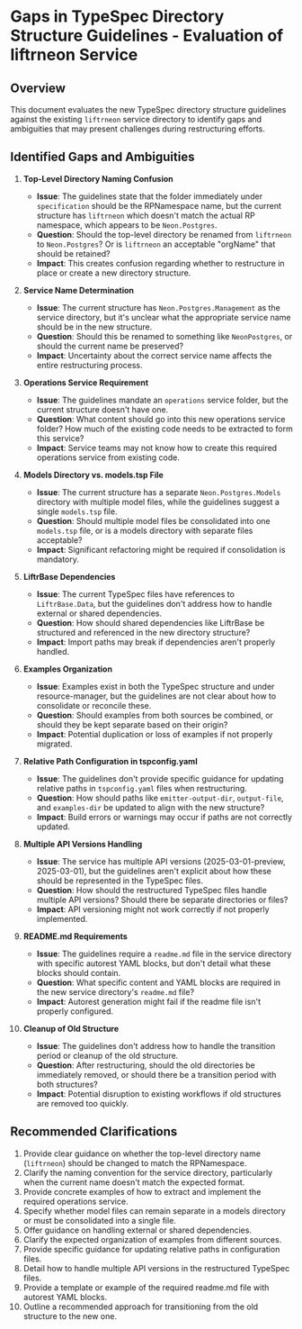 # Gaps in TypeSpec Directory Structure Guidelines - Evaluation of liftrneon Service

## Overview
This document evaluates the new TypeSpec directory structure guidelines against the existing `liftrneon` service directory to identify gaps and ambiguities that may present challenges during restructuring efforts.

## Identified Gaps and Ambiguities

1. **Top-Level Directory Naming Confusion**
   - **Issue**: The guidelines state that the folder immediately under `specification` should be the RPNamespace name, but the current structure has `liftrneon` which doesn't match the actual RP namespace, which appears to be `Neon.Postgres`.
   - **Question**: Should the top-level directory be renamed from `liftrneon` to `Neon.Postgres`? Or is `liftrneon` an acceptable "orgName" that should be retained?
   - **Impact**: This creates confusion regarding whether to restructure in place or create a new directory structure.

2. **Service Name Determination**
   - **Issue**: The current structure has `Neon.Postgres.Management` as the service directory, but it's unclear what the appropriate service name should be in the new structure.
   - **Question**: Should this be renamed to something like `NeonPostgres`, or should the current name be preserved?
   - **Impact**: Uncertainty about the correct service name affects the entire restructuring process.

3. **Operations Service Requirement**
   - **Issue**: The guidelines mandate an `operations` service folder, but the current structure doesn't have one.
   - **Question**: What content should go into this new operations service folder? How much of the existing code needs to be extracted to form this service?
   - **Impact**: Service teams may not know how to create this required operations service from existing code.

4. **Models Directory vs. models.tsp File**
   - **Issue**: The current structure has a separate `Neon.Postgres.Models` directory with multiple model files, while the guidelines suggest a single `models.tsp` file.
   - **Question**: Should multiple model files be consolidated into one `models.tsp` file, or is a models directory with separate files acceptable?
   - **Impact**: Significant refactoring might be required if consolidation is mandatory.

5. **LiftrBase Dependencies**
   - **Issue**: The current TypeSpec files have references to `LiftrBase.Data`, but the guidelines don't address how to handle external or shared dependencies.
   - **Question**: How should shared dependencies like LiftrBase be structured and referenced in the new directory structure?
   - **Impact**: Import paths may break if dependencies aren't properly handled.

6. **Examples Organization**
   - **Issue**: Examples exist in both the TypeSpec structure and under resource-manager, but the guidelines are not clear about how to consolidate or reconcile these.
   - **Question**: Should examples from both sources be combined, or should they be kept separate based on their origin?
   - **Impact**: Potential duplication or loss of examples if not properly migrated.

7. **Relative Path Configuration in tspconfig.yaml**
   - **Issue**: The guidelines don't provide specific guidance for updating relative paths in `tspconfig.yaml` files when restructuring.
   - **Question**: How should paths like `emitter-output-dir`, `output-file`, and `examples-dir` be updated to align with the new structure?
   - **Impact**: Build errors or warnings may occur if paths are not correctly updated.

8. **Multiple API Versions Handling**
   - **Issue**: The service has multiple API versions (2025-03-01-preview, 2025-03-01), but the guidelines aren't explicit about how these should be represented in the TypeSpec files.
   - **Question**: How should the restructured TypeSpec files handle multiple API versions? Should there be separate directories or files?
   - **Impact**: API versioning might not work correctly if not properly implemented.

9. **README.md Requirements**
   - **Issue**: The guidelines require a `readme.md` file in the service directory with specific autorest YAML blocks, but don't detail what these blocks should contain.
   - **Question**: What specific content and YAML blocks are required in the new service directory's `readme.md` file?
   - **Impact**: Autorest generation might fail if the readme file isn't properly configured.

10. **Cleanup of Old Structure**
    - **Issue**: The guidelines don't address how to handle the transition period or cleanup of the old structure.
    - **Question**: After restructuring, should the old directories be immediately removed, or should there be a transition period with both structures?
    - **Impact**: Potential disruption to existing workflows if old structures are removed too quickly.

## Recommended Clarifications

1. Provide clear guidance on whether the top-level directory name (`liftrneon`) should be changed to match the RPNamespace.
2. Clarify the naming convention for the service directory, particularly when the current name doesn't match the expected format.
3. Provide concrete examples of how to extract and implement the required operations service.
4. Specify whether model files can remain separate in a models directory or must be consolidated into a single file.
5. Offer guidance on handling external or shared dependencies.
6. Clarify the expected organization of examples from different sources.
7. Provide specific guidance for updating relative paths in configuration files.
8. Detail how to handle multiple API versions in the restructured TypeSpec files.
9. Provide a template or example of the required readme.md file with autorest YAML blocks.
10. Outline a recommended approach for transitioning from the old structure to the new one.
